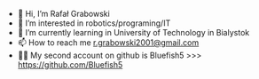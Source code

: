 - 👋 Hi, I’m Rafał Grabowski
- 👀 I’m interested in robotics/programing/IT
- 🌱 I’m currently learning in University of Technology in Bialystok
- 📫 How to reach me r.grabowski2001@gmail.com
- 🤹‍♂️ My second account on github is Bluefish5 >>> https://github.com/Bluefish5

